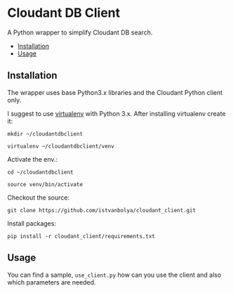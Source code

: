 # Cloudant DB Client
A Python wrapper to simplify Cloudant DB search.

* [Installation](#installation)
* [Usage](#usage)

## Installation
The wrapper uses base Python3.x libraries and the Cloudant Python client only.

I suggest to use [virtualenv](https://www.pythonforbeginners.com/basics/how-to-use-python-virtualenv) with Python 3.x.
After installing virtualenv create it:

`mkdir ~/cloudantdbclient`

`virtualenv ~/cloudantdbclient/venv`

Activate the env.:

`cd ~/cloudantdbclient`

`source venv/bin/activate`

Checkout the source:

`git clone https://github.com/istvanbolya/cloudant_client.git`

Install packages:

`pip install -r cloudant_client/requirements.txt`
    
 ## Usage
 You can find a sample, `use_client.py` how can you use the client and also which parameters are needed.
